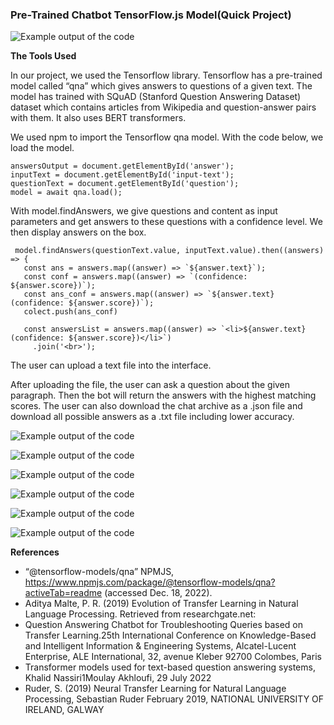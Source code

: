 ### Pre-Trained Chatbot TensorFlow.js Model(Quick Project)

![Example output of the code](https://github.com/nadidebeyza/nlp-chatbot-tensorflowjs/blob/main/demo/1.png "Example output of the code")

**The Tools Used**

In our project, we used the Tensorflow library. Tensorflow has a pre-trained model called “qna” which gives answers to questions of a given text. The model has trained with SQuAD (Stanford Question Answering Dataset) dataset which contains articles from Wikipedia and question-answer pairs with them. It also uses BERT transformers.

We used npm to import the Tensorflow qna model. With the code below, we load the model.

    answersOutput = document.getElementById('answer');
    inputText = document.getElementById('input-text');
    questionText = document.getElementById('question');
    model = await qna.load();
  
With model.findAnswers, we give questions and content as input parameters and get answers to these questions with a confidence level. We then display answers on the box.

     model.findAnswers(questionText.value, inputText.value).then((answers) => {
       const ans = answers.map((answer) => `${answer.text}`);
       const conf = answers.map((answer) => `(confidence: ${answer.score})`);
       const ans_conf = answers.map((answer) => `${answer.text} (confidence: ${answer.score})`);        
       colect.push(ans_conf)
        
       const answersList = answers.map((answer) => `<li>${answer.text} (confidence: ${answer.score})</li>`)
         .join('<br>');
          
The user can upload a text file into the interface.

After uploading the file, the user can ask a question about the given paragraph. Then the bot will return the answers with the highest matching scores. The user can also download the chat archive as a .json file and download all possible answers as a .txt file including lower accuracy.

![Example output of the code](https://github.com/nadidebeyza/nlp-chatbot-tensorflowjs/blob/main/demo/2.png "Example output of the code")

![Example output of the code](https://github.com/nadidebeyza/nlp-chatbot-tensorflowjs/blob/main/demo/3.png "Example output of the code")

![Example output of the code](https://github.com/nadidebeyza/nlp-chatbot-tensorflowjs/blob/main/demo/4.png "Example output of the code")

![Example output of the code](https://github.com/nadidebeyza/nlp-chatbot-tensorflowjs/blob/main/demo/5.png "Example output of the code")

![Example output of the code](https://github.com/nadidebeyza/nlp-chatbot-tensorflowjs/blob/main/demo/6.png "Example output of the code")

![Example output of the code](https://github.com/nadidebeyza/nlp-chatbot-tensorflowjs/blob/main/demo/7.png "Example output of the code")

**References**

- “@tensorflow-models/qna” NPMJS,
https://www.npmjs.com/package/@tensorflow-models/qna?activeTab=readme
(accessed Dec. 18, 2022).
- Aditya Malte, P. R. (2019) Evolution of Transfer Learning in Natural Language
Processing. Retrieved from researchgate.net:
- Question Answering Chatbot for Troubleshooting Queries based on Transfer Learning.25th International Conference on Knowledge-Based and Intelligent Information & Engineering Systems, Alcatel-Lucent Enterprise, ALE International, 32, avenue Kleber 92700 Colombes, Paris
- Transformer models used for text-based question answering systems, Khalid Nassiri1Moulay Akhloufi, 29 July 2022
- Ruder, S. (2019) Neural Transfer Learning for Natural Language Processing, Sebastian Ruder February 2019, NATIONAL UNIVERSITY OF IRELAND, GALWAY

